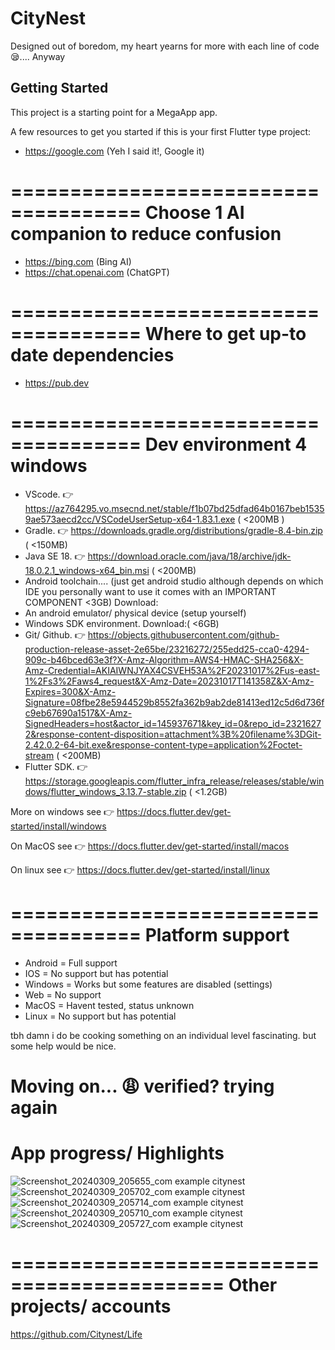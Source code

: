 # CityNest

Designed out of boredom, my heart yearns for more with each line of code😪....
Anyway

## Getting Started

This project is a starting point for a MegaApp app.

A few resources to get you started if this is your first Flutter type project:

- https://google.com (Yeh I said it!, Google it)

=====================================
Choose 1 AI companion to reduce confusion
============================================

- https://bing.com (Bing AI)
- https://chat.openai.com (ChatGPT)

=====================================
Where to get up-to date dependencies
============================================

- https://pub.dev

=====================================
Dev environment 4 windows
============================================

- VScode. 👉 https://az764295.vo.msecnd.net/stable/f1b07bd25dfad64b0167beb15359ae573aecd2cc/VSCodeUserSetup-x64-1.83.1.exe ( <200MB )
- Gradle. 👉 https://downloads.gradle.org/distributions/gradle-8.4-bin.zip ( <150MB)
- Java SE 18. 👉 https://download.oracle.com/java/18/archive/jdk-18.0.2.1_windows-x64_bin.msi ( <200MB)
- Android toolchain.... (just get android studio although depends on which IDE you personally want to use
  it comes with an IMPORTANT COMPONENT <3GB) Download:
- An android emulator/ physical device (setup yourself)
- Windows SDK environment. Download:( <6GB)
- Git/ Github. 👉 https://objects.githubusercontent.com/github-production-release-asset-2e65be/23216272/255edd25-cca0-4294-909c-b46bced63e3f?X-Amz-Algorithm=AWS4-HMAC-SHA256&X-Amz-Credential=AKIAIWNJYAX4CSVEH53A%2F20231017%2Fus-east-1%2Fs3%2Faws4_request&X-Amz-Date=20231017T141358Z&X-Amz-Expires=300&X-Amz-Signature=08fbe28e5944529b8552fa362b9ab2de81413ed12c5d6d736fc9eb67690a1517&X-Amz-SignedHeaders=host&actor_id=145937671&key_id=0&repo_id=23216272&response-content-disposition=attachment%3B%20filename%3DGit-2.42.0.2-64-bit.exe&response-content-type=application%2Foctet-stream ( <200MB)
- Flutter SDK. 👉 https://storage.googleapis.com/flutter_infra_release/releases/stable/windows/flutter_windows_3.13.7-stable.zip ( <1.2GB)

More on windows see 👉 https://docs.flutter.dev/get-started/install/windows

On MacOS see 👉 https://docs.flutter.dev/get-started/install/macos

On linux see 👉 https://docs.flutter.dev/get-started/install/linux

=====================================
Platform support
============================================

- Android = Full support
- IOS = No support but has potential
- Windows = Works but some features are disabled (settings)
- Web = No support
- MacOS = Havent tested, status unknown
- Linux = No support but has potential

tbh damn i do be cooking something on an individual level
fascinating.  but some help would be nice.

Moving on...
😩
verified?
trying again
============================================
App progress/ Highlights
============================================

![Screenshot_20240309_205655_com example citynest](https://github.com/G-Titan/CityNest/assets/145937671/ba8367fc-67f6-490b-a3c8-fe49239fa811)
![Screenshot_20240309_205702_com example citynest](https://github.com/G-Titan/CityNest/assets/145937671/a31d4615-934d-4f33-9596-11900e166c6d)  
![Screenshot_20240309_205714_com example citynest](https://github.com/G-Titan/CityNest/assets/145937671/5f2ca645-456c-4049-9e53-cf259042bced)  
![Screenshot_20240309_205710_com example citynest](https://github.com/G-Titan/CityNest/assets/145937671/684b3474-0554-4b42-8c5d-677bb0b7a622)
![Screenshot_20240309_205727_com example citynest](https://github.com/G-Titan/CityNest/assets/145937671/7d17b0c1-2aa4-4c1d-b113-9a6871302726)

============================================
Other projects/ accounts
============================================
https://github.com/Citynest/Life